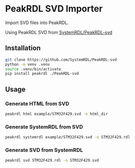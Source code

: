 # PeakRDL SVD Importer

Import SVD files into PeakRDL.

Using PeakRDL SVD from [SystemRDL/PeakRDL-svd](https://github.com/SystemRDL/PeakRDL-svd)

## Installation

```sh
git clone https://github.com/SystemRDL/PeakRDL-svd
python -m venv .venv
source .venv/bin/activate
pip install peakrdl ./PeakRDL-svd
```

## Usage

### Generate HTML from SVD
```sh
peakrdl html example/STM32F429.svd -o html_dir
```

### Generate SystemRDL from SVD
```sh
peakrdl systemrdl example/STM32F429.svd -o STM32F429.rdl
```

### Generate SVD from SystemRDL
```sh
peakrdl svd STM32F429.rdl -o STM32F429.svd
```